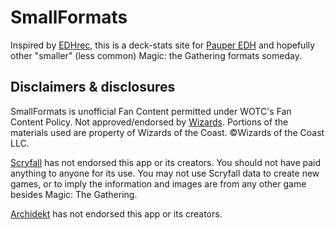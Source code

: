 # SmallFormats

Inspired by [EDHrec][edhrec], this is a deck-stats site for [Pauper EDH][pdhhomebase] and hopefully other "smaller" (less common) Magic: the Gathering formats someday.

## Disclaimers & disclosures

SmallFormats is unofficial Fan Content permitted under WOTC's Fan Content Policy.
Not approved/endorsed by [Wizards][wotc].
Portions of the materials used are property of Wizards of the Coast.
©Wizards of the Coast LLC.

[Scryfall][scryfall] has not endorsed this app or its creators.
You should not have paid anything to anyone for its use.
You may not use Scryfall data to create new games, or to imply the information and images are from any other game besides Magic: The Gathering.

[Archidekt][archidekt] has not endorsed this app or its creators.

[archidekt]: https://www.archidekt.com/
[edhrec]: https://www.edhrec.com/
[pdhhomebase]: https://www.pdhhomebase.com/
[scryfall]: https://www.scryfall.com/
[wotc]: https://magic.wizards.com/

